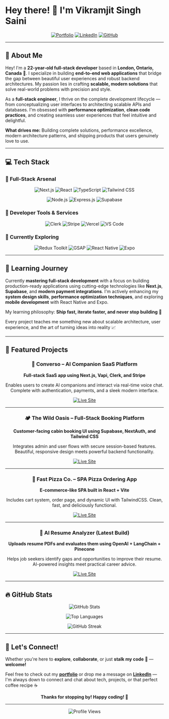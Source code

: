 # Hey there! 👋 I'm Vikramjit Singh Saini

<div align="center">
  
  [![Portfolio](https://img.shields.io/badge/Portfolio-vikramjit.dev-4285F4?style=for-the-badge&logo=google-chrome&logoColor=white)](https://vikramjit.dev/)
  [![LinkedIn](https://img.shields.io/badge/LinkedIn-vikramjit--saini-0077B5?style=for-the-badge&logo=linkedin&logoColor=white)](https://www.linkedin.com/in/vikramjit-saini/)
  [![GitHub](https://img.shields.io/badge/GitHub-vikram--codes-181717?style=for-the-badge&logo=github&logoColor=white)](https://github.com/vikram-codes)
  
</div>

---

## 👤 About Me

Hey! I'm a **22-year-old full-stack developer** based in **London, Ontario, Canada** 🍁. I specialize in building **end-to-end web applications** that bridge the gap between beautiful user experiences and robust backend architectures. My passion lies in crafting **scalable, modern solutions** that solve real-world problems with precision and style.

As a **full-stack engineer**, I thrive on the complete development lifecycle — from conceptualizing user interfaces to architecting scalable APIs and databases. I'm obsessed with **performance optimization**, **clean code practices**, and creating seamless user experiences that feel intuitive and delightful.

**What drives me:** Building complete solutions, performance excellence, modern architecture patterns, and shipping products that users genuinely love to use.

---

## 💻 Tech Stack

### 🚀 Full-Stack Arsenal

<div align="center">

![Next.js](https://img.shields.io/badge/Next.js-000000?style=for-the-badge&logo=next.js&logoColor=white)
![React](https://img.shields.io/badge/React-61DAFB?style=for-the-badge&logo=react&logoColor=black)
![TypeScript](https://img.shields.io/badge/TypeScript-3178C6?style=for-the-badge&logo=typescript&logoColor=white)
![Tailwind CSS](https://img.shields.io/badge/Tailwind_CSS-06B6D4?style=for-the-badge&logo=tailwind-css&logoColor=white)

![Node.js](https://img.shields.io/badge/Node.js-339933?style=for-the-badge&logo=node.js&logoColor=white)
![Express.js](https://img.shields.io/badge/Express.js-000000?style=for-the-badge&logo=express&logoColor=white)
![Supabase](https://img.shields.io/badge/Supabase-3ECF8E?style=for-the-badge&logo=supabase&logoColor=white)

</div>

### 🔧 Developer Tools & Services

<div align="center">

![Clerk](https://img.shields.io/badge/Clerk-6C47FF?style=for-the-badge&logo=clerk&logoColor=white)
![Stripe](https://img.shields.io/badge/Stripe-008CDD?style=for-the-badge&logo=stripe&logoColor=white)
![Vercel](https://img.shields.io/badge/Vercel-000000?style=for-the-badge&logo=vercel&logoColor=white)
![VS Code](https://img.shields.io/badge/VS_Code-007ACC?style=for-the-badge&logo=visual-studio-code&logoColor=white)

</div>

### 🌱 Currently Exploring

<div align="center">

![Redux Toolkit](https://img.shields.io/badge/Redux_Toolkit-764ABC?style=for-the-badge&logo=redux&logoColor=white)
![GSAP](https://img.shields.io/badge/GSAP-88CE02?style=for-the-badge&logo=greensock&logoColor=white)
![React Native](https://img.shields.io/badge/React_Native-61DAFB?style=for-the-badge&logo=react&logoColor=black)
![Expo](https://img.shields.io/badge/Expo-000020?style=for-the-badge&logo=expo&logoColor=white)

</div>

---

## 🧠 Learning Journey

Currently **mastering full-stack development** with a focus on building production-ready applications using cutting-edge technologies like **Next.js**, **Supabase**, and **modern payment integrations**. I'm actively enhancing my **system design skills**, **performance optimization techniques**, and exploring **mobile development** with React Native and Expo.

My learning philosophy: **Ship fast, iterate faster, and never stop building** 🚀

Every project teaches me something new about scalable architecture, user experience, and the art of turning ideas into reality 📈

---

## 📂 Featured Projects

<div align="center">

### 🤖 Converso – AI Companion SaaS Platform

**Full-stack SaaS app using Next.js, Vapi, Clerk, and Stripe**

Enables users to create AI companions and interact via real-time voice chat. Complete with authentication, payments, and a sleek modern interface.

[![Live Site](https://img.shields.io/badge/🔗_Live_Site-4285F4?style=for-the-badge)](https://your-converso-link.com)

---

### 🏕️ The Wild Oasis – Full-Stack Booking Platform

**Customer-facing cabin booking UI using Supabase, NextAuth, and Tailwind CSS**

Integrates admin and user flows with secure session-based features. Beautiful, responsive design meets powerful backend functionality.

[![Live Site](https://img.shields.io/badge/🔗_Live_Site-4285F4?style=for-the-badge)](https://your-wild-oasis-link.com)

---

### 🍕 Fast Pizza Co. – SPA Pizza Ordering App

**E-commerce-like SPA built in React + Vite**

Includes cart system, order page, and dynamic UI with TailwindCSS. Clean, fast, and deliciously functional.

[![Live Site](https://img.shields.io/badge/🔗_Live_Site-4285F4?style=for-the-badge)](https://your-pizza-link.com)

---

### 📄 AI Resume Analyzer (Latest Build)

**Uploads resume PDFs and evaluates them using OpenAI + LangChain + Pinecone**

Helps job seekers identify gaps and opportunities to improve their resume. AI-powered insights meet practical career advice.

[![Live Site](https://img.shields.io/badge/🔗_Live_Site-4285F4?style=for-the-badge)](https://your-resume-analyzer-link.com)

</div>

---

## 🔥 GitHub Stats

<div align="center">
  
  ![GitHub Stats](https://github-readme-stats.vercel.app/api?username=vikram-codes&show_icons=true&theme=tokyonight&hide_border=true&count_private=true)
  
  ![Top Languages](https://github-readme-stats.vercel.app/api/top-langs/?username=vikram-codes&layout=compact&theme=tokyonight&hide_border=true)
  
  ![GitHub Streak](https://streak-stats.demolab.com/?user=vikram-codes&theme=tokyonight&hide_border=true)
  
</div>

---

## 💬 Let's Connect!

Whether you're here to **explore**, **collaborate**, or just **stalk my code** 👀 — **welcome!**

Feel free to check out my [**portfolio**](https://vikramjit.dev/) or drop me a message on [**LinkedIn**](https://www.linkedin.com/in/vikramjit-saini/) — I'm always down to connect and chat about tech, projects, or that perfect coffee recipe ☕

<div align="center">
  
  **Thanks for stopping by! Happy coding! 🚀**
  
</div>

---

<div align="center">
  <img src="https://komarev.com/ghpvc/?username=vikram-codes&style=for-the-badge&color=4285F4" alt="Profile Views">
</div>
